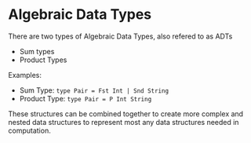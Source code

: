 ---
---

# Algebraic Data Types

There are two types of Algebraic Data Types, also refered to as ADTs

* Sum types
* Product Types

Examples:

* Sum Type: `type Pair = Fst Int | Snd String`
* Product Type: `type Pair = P Int String`

These structures can be combined together to create more complex and nested data structures to represent most any data structures needed in computation.

